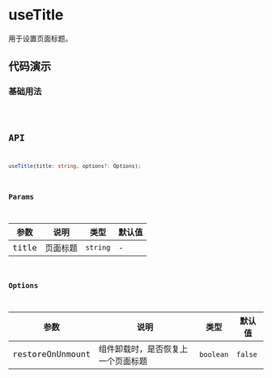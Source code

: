 # useTitle

用于设置页面标题。

## 代码演示

### 基础用法

<code src="./demo/demo1.tsx" />

## API

```typescript
useTitle(title: string, options?: Options);
```

### Params

| 参数  | 说明     | 类型     | 默认值 |
| ----- | -------- | -------- | ------ |
| title | 页面标题 | `string` | -      |

### Options

| 参数             | 说明                               | 类型      | 默认值  |
| ---------------- | ---------------------------------- | --------- | ------- |
| restoreOnUnmount | 组件卸载时，是否恢复上一个页面标题 | `boolean` | `false` |
